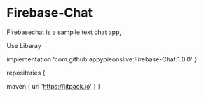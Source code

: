 # Firebase-Chat
Firebasechat is a samplle text chat app,


Use Libaray 

implementation 'com.github.appypieonslive:Firebase-Chat:1.0.0'
}

repositories {

maven { url 'https://jitpack.io' }
}
